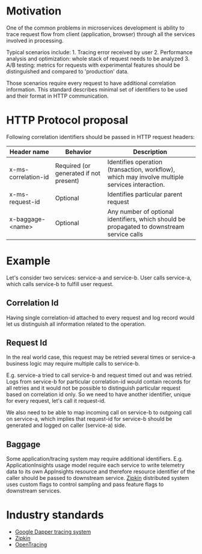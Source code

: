 # Motivation
One of the common problems in microservices development is ability to trace request flow from client (application, browser) through all the services involved in processing.

Typical scenarios include:
	1. Tracing error received by user
	2. Performance analysis and optimization: whole stack of request needs to be analyzed
	3. A/B testing: metrics for requests with experimental features should be distinguished and compared to 'production' data.

Those scenarios require every request to have additional correlation information. This standard describes minimal set of identifiers to be used and their format in HTTP communication.

# HTTP Protocol proposal
Following correlation identifiers  should be passed in HTTP request headers:

| Header name           |  Behavior                              | Description                                                                                    |
| ----------------------| -------------------------------------- | ---------------------------------------------------------------------------------------------- |
| x-ms-correlation-id   | Required (or generated if not present) | Identifies operation (transaction, workflow), which may involve multiple services interaction. |
| x-ms-request-id       | Optional                               | Identifies particular parent request                                                           |
| x-baggage-\<name\>      | Optional                               | Any number of optional identifiers, which should be propagated  to downstream service calls    |

# Example

Let's consider two services: service-a and service-b. User calls service-a, which calls service-b to fulfill user request.
## Correlation Id
Having single correlation-id attached to every request and log record would let us distinguish all information related to the operation.

## Request Id
In the real world case, this request may be retried several times or service-a business logic may require multiple calls to service-b.

E.g. service-a tried to call service-b and request timed out and was retried. Logs from service-b for particular correlation-id would contain records for all retries and it would not be possible to distinguish particular request based on correlation id only. So we need to have another identifier, unique for every request, let's call it request-id.

We also need to be able to map incoming call on service-b to outgoing call on service-a, which implies that request-id for service-b should be generated and logged on caller (service-a) side.

## Baggage
Some application/tracing system may require additional identifiers.
E.g. ApplicationInsights usage model require each service to write telemetry data to its own AppInsights resource and therefore resource identifier of the caller should be passed to  downstream service.
[Zipkin](http://zipkin.io/) distributed system uses custom flags to control sampling and pass feature flags to downstream services. 

# Industry standards
- [Google Dapper tracing system](http://static.googleusercontent.com/media/research.google.com/en//pubs/archive/36356.pdf)
- [Zipkin](http://zipkin.io/)
- [OpenTracing](http://opentracing.io/)
